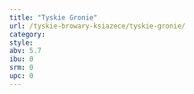 ```yaml
---
title: "Tyskie Gronie"
url: /tyskie-browary-ksiazece/tyskie-gronie/
category: 
style: 
abv: 5.7
ibu: 0
srm: 0
upc: 0
---
```


